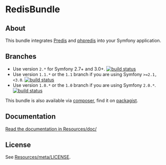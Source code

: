 # RedisBundle #

## About ##

This bundle integrates [Predis](https://github.com/nrk/predis) and [phpredis](https://github.com/nicolasff/phpredis) into your Symfony application.

## Branches ##

* Use version `2.*` for Symfony 2.7+ and 3.0+. [![build status](https://secure.travis-ci.org/snc/SncRedisBundle.svg?branch=master)](https://secure.travis-ci.org/snc/SncRedisBundle)
* Use version `1.1.*` or the `1.1` branch if you are using Symfony `>=2.1,<3.0`. [![build status](https://secure.travis-ci.org/snc/SncRedisBundle.svg?branch=1.1)](https://secure.travis-ci.org/snc/SncRedisBundle)
* Use version `1.0.*` or the `1.0` branch if you are using Symfony `2.0.*`. [![build status](https://secure.travis-ci.org/snc/SncRedisBundle.svg?branch=1.0)](https://secure.travis-ci.org/snc/SncRedisBundle)

This bundle is also available via [composer](https://github.com/composer/composer), find it on [packagist](http://packagist.org/packages/snc/redis-bundle).

## Documentation ##

[Read the documentation in Resources/doc/](https://github.com/snc/SncRedisBundle/blob/master/Resources/doc/index.md)

## License ##

See [Resources/meta/LICENSE](https://github.com/snc/SncRedisBundle/blob/master/Resources/meta/LICENSE).
